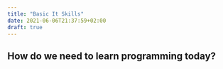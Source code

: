 ```yaml
---
title: "Basic It Skills"
date: 2021-06-06T21:37:59+02:00
draft: true
---
```


## How do we need to learn programming today?


